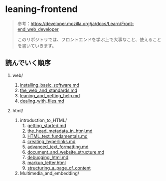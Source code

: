 # leaning-frontend

> 参考：https://developer.mozilla.org/ja/docs/Learn/Front-end_web_developer
>
> このリポジトリでは、フロントエンドを学ぶ上で大事なこと、使えることを書いていきます。

## 読んでいく順序

1. web/

   1. [installing_basic_software.md](https://github.com/ittoku703/leaning-frontend/blob/main/web/installing_basic_software.md)
   2. [the_web_and_standards.md](https://github.com/ittoku703/leaning-frontend/blob/main/web/the_web_and_web_standards.md)
   3. [leaning_and_getting_help.md](https://github.com/ittoku703/leaning-frontend/blob/main/web/learning_and_getting_help.md)
   3. [dealing_with_files.md](https://github.com/ittoku703/leaning-frontend/blob/main/web/dealing_with_files.md)
2. html/
   1. introduction_to_HTML/
      1. [getting_started.md](https://github.com/ittoku703/leaning-frontend/blob/main/html/Introduction_to_HTML/getting_started.md)
      2. [the_head_metadata_in_html.md](https://github.com/ittoku703/leaning-frontend/blob/main/html/Introduction_to_HTML/the_head_metadata_in_html.md)
      3. [HTML_text_fundamentals.md](https://github.com/ittoku703/leaning-frontend/blob/main/html/Introduction_to_HTML/HTML_text_fundamentals.md)
      4. [creating_hyperlinks.md](https://github.com/ittoku703/leaning-frontend/blob/main/html/Introduction_to_HTML/creating_hyperlinks.md)
      5. [advanced_text_formatting.md](https://github.com/ittoku703/leaning-frontend/blob/main/html/Introduction_to_HTML/advanced_text_fomatting.md)
      6. [document_and_website_structure.md](https://github.com/ittoku703/leaning-frontend/blob/main/html/Introduction_to_HTML/document_and_website_structure.md)
      7. [debugging_html.md](https://github.com/ittoku703/leaning-frontend/blob/main/html/Introduction_to_HTML/debugging_html.md)
      8. [markup_letter.html](https://github.com/ittoku703/leaning-frontend/blob/main/html/Introduction_to_HTML/markup_letter.html)
      9. [structuring_a_page_of_content](https://github.com/ittoku703/leaning-frontend/tree/main/html/Introduction_to_HTML/structuring_a_page_of_content)
   2. Multimedia_and_embedding/
